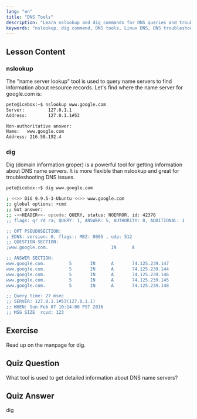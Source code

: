 ```yaml
---
lang: "en"
title: "DNS Tools"
description: "Learn nslookup and dig commands for DNS queries and troubleshooting on Linux. Understand how to use these essential DNS tools with our beginner-friendly guide."
keywords: "nslookup, dig command, DNS tools, Linux DNS, DNS troubleshooting, Linux tutorial, beginner Linux"
---
```


## Lesson Content

### nslookup

The "name server lookup" tool is used to query name servers to find information about resource records. Let's find where the name server for google.com is:

```bash
pete@icebox:~$ nslookup www.google.com
Server:         127.0.1.1
Address:        127.0.1.1#53

Non-authoritative answer:
Name:   www.google.com
Address: 216.58.192.4
```

### dig

Dig (domain information groper) is a powerful tool for getting information about DNS name servers. It is more flexible than nslookup and great for troubleshooting DNS issues.

```bash
pete@icebox:~$ dig www.google.com

; <<>> DiG 9.9.5-3-Ubuntu <<>> www.google.com
;; global options: +cmd
;; Got answer:
;; ->>HEADER<<- opcode: QUERY, status: NOERROR, id: 42376
;; flags: qr rd ra; QUERY: 1, ANSWER: 5, AUTHORITY: 0, ADDITIONAL: 1

;; OPT PSEUDOSECTION:
; EDNS: version: 0, flags:; MBZ: 0005 , udp: 512
;; QUESTION SECTION:
;www.google.com.                        IN      A

;; ANSWER SECTION:
www.google.com.         5       IN      A       74.125.239.147
www.google.com.         5       IN      A       74.125.239.144
www.google.com.         5       IN      A       74.125.239.146
www.google.com.         5       IN      A       74.125.239.145
www.google.com.         5       IN      A       74.125.239.148

;; Query time: 27 msec
;; SERVER: 127.0.1.1#53(127.0.1.1)
;; WHEN: Sun Feb 07 10:14:00 PST 2016
;; MSG SIZE  rcvd: 123
```

## Exercise

Read up on the manpage for dig.

## Quiz Question

What tool is used to get detailed information about DNS name servers?

## Quiz Answer

dig
